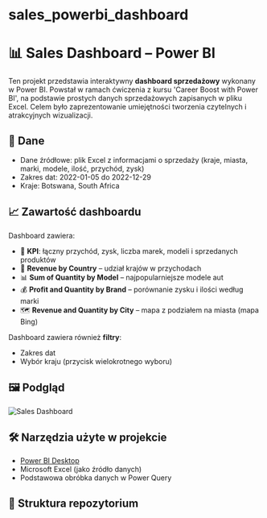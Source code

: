 # sales_powerbi_dashboard
# 📊 Sales Dashboard – Power BI

Ten projekt przedstawia interaktywny **dashboard sprzedażowy** wykonany w Power BI. Powstał w ramach ćwiczenia z kursu  'Career Boost with Power BI', na podstawie prostych danych sprzedażowych zapisanych w pliku Excel. Celem było zaprezentowanie umiejętności tworzenia czytelnych i atrakcyjnych wizualizacji.

## 🧾 Dane

- Dane źródłowe: plik Excel z informacjami o sprzedaży (kraje, miasta, marki, modele, ilość, przychód, zysk)
- Zakres dat: 2022-01-05 do 2022-12-29
- Kraje: Botswana, South Africa

## 📈 Zawartość dashboardu

Dashboard zawiera:
- 📌 **KPI**: łączny przychód, zysk, liczba marek, modeli i sprzedanych produktów
- 📍 **Revenue by Country** – udział krajów w przychodach
- 📊 **Sum of Quantity by Model** – najpopularniejsze modele aut
- 💰 **Profit and Quantity by Brand** – porównanie zysku i ilości według marki
- 🗺️ **Revenue and Quantity by City** – mapa z podziałem na miasta (mapa Bing)

Dashboard zawiera również **filtry**:
- Zakres dat
- Wybór kraju (przycisk wielokrotnego wyboru)

## 🖼️ Podgląd

![Sales Dashboard](img/sales_dashboard.png)

## 🛠️ Narzędzia użyte w projekcie

- [Power BI Desktop](https://powerbi.microsoft.com)
- Microsoft Excel (jako źródło danych)
- Podstawowa obróbka danych w Power Query

## 📂 Struktura repozytorium

